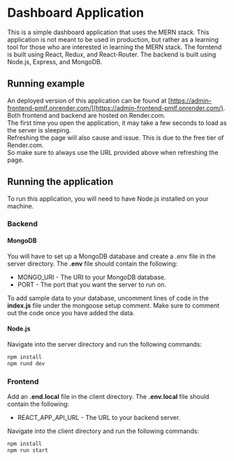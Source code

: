 # Dashboard Application

This is a simple dashboard application that uses the MERN stack.
This application is not meant to be used in production, but rather as a learning tool for those who are interested in learning the MERN stack.
The forntend is built using React, Redux, and React-Router.
The backend is built using Node.js, Express, and MongoDB.

## Running example

An deployed version of this application can be found at [https://admin-frontend-pmlf.onrender.com/](https://admin-frontend-pmlf.onrender.com/).
Both frontend and backend are hosted on Render.com. \
The first time you open the application, it may take a few seconds to load as the server is sleeping. \
Refreshing the page will also cause and issue.
This is due to the free tier of Render.com. \
So make sure to always use the URL provided above when refreshing the page.

## Running the application

To run this application, you will need to have Node.js installed on your machine.

### Backend

#### MongoDB

You will have to set up a MongoDB database and create a .env file in the server directory.
The **.env** file should contain the following:

- MONGO_URI - The URI to your MongoDB database.
- PORT - The port that you want the server to run on.

To add sample data to your database, uncomment lines of code in the **index.js** file under the mongoose setup comment.
Make sure to comment out the code once you have added the data.

#### Node.js

Navigate into the server directory and run the following commands:

```bash
npm install
npm rund dev
```

### Frontend

Add an **.end.local** file in the client directory.
The **.env.local** file should contain the following:

- REACT_APP_API_URL - The URL to your backend server.

Navigate into the client directory and run the following commands:

```bash
npm install
npm run start
```
